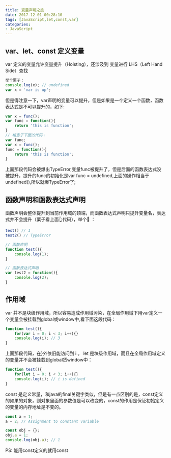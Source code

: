 ```yaml
---
title: 变量声明之旅
date: 2017-12-01 00:28:10
tags: [JavaScript,let,const,var]
categories:
- JavaScript
---
```

## var、let、const 定义变量
var 定义的变量允许变量提升（Hoisting），还涉及到 变量进行 LHS（Left Hand Side）查找
```javascript
举个栗子：
console.log(x); // undefined
var x = 'var is up';
```
但是得注意一下，var声明的变量可以提升，但是如果是一个定义一个函数，函数表达式是不可以提升的，如下:
```javascript
var x = func();
var func = function(){
    return 'this is function';
}
// 相当于下面的代码：
var func;
var x = func();
func = function(){
    return 'this is function';
}
```

<!-- more -->

上面那段代码会被爆出TypeError,变量func被提升了，但是后面的函数表达式没被提升，提升的func的初始化是var func = undefined,上面的操作相当于undefined(),所以就爆TypeError了;

## 函数声明和函数表达式声明
函数声明会整体提升到当前作用域的顶端，而函数表达式声明只提升变量名，表达式并不会提升（栗子看上面👆代码），举个🌰 ：
```javascript
test() // 1
test2() // TypeError

// 函数声明
function test(){
    console.log(1);
}

// 函数表达式声明
var test2 = function(){
    console.log(2);
}
```

## 作用域
var 并不是块级作用域，所以容易造成作用域污染，在全局作用域下用var定义一个变量会被挂载到global或window中,看下面这段代码：
```javascript
function test(){
    for(var i = 0; i < 3; i++){}
    console.log(i); // 3
}
```
上面那段代码，在}外依旧能访问到 i 。
let 是块级作用域，而且在全局作用域定义的变量并不会被挂载到global货window中：
```javascript
function test(){
    for(let i = 0; i < 3; i++){}
    console.log(i); // i is defined
}
```
const 是定义常量，和java的final关键字类似，但是有一点区别的是，const定义的如果的对象，则对象里面的参数值是可以改变的，const的作用是保证初始定义的变量的内存地址是不变的。
```javascript
const a = 1;
a = 2; // Assignment to constant variable

const obj = {};
obj.a = 1;
console.log(obj.a); // 1
```
PS: 能用const定义的就用const
